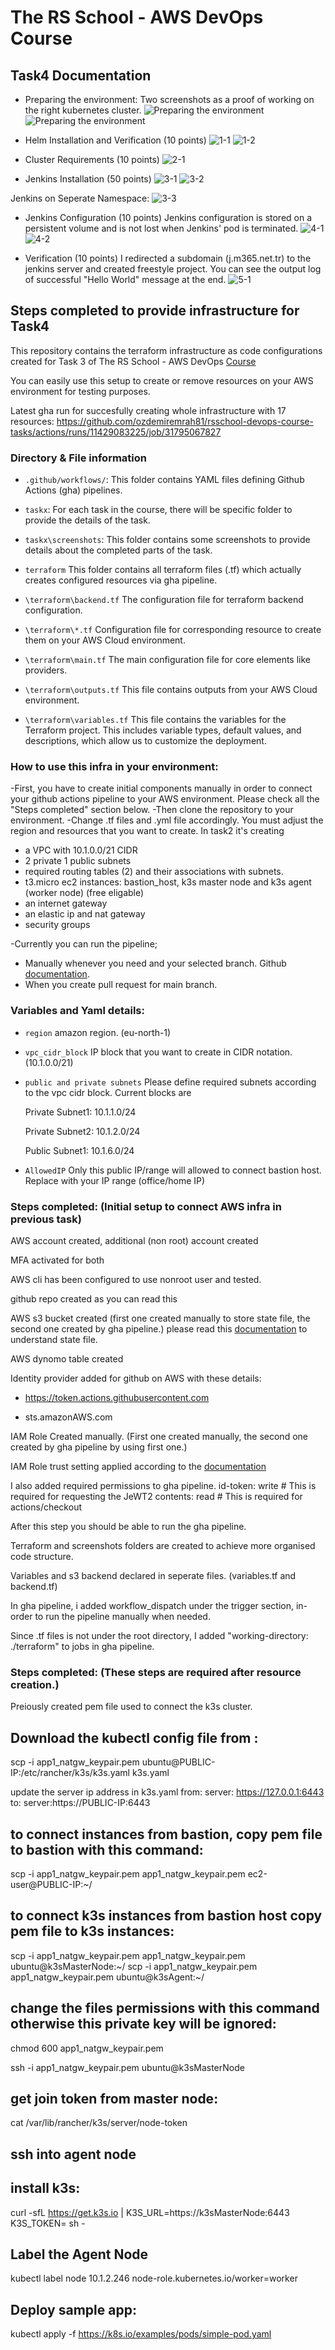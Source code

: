 
# The RS School - AWS DevOps Course
## Task4 Documentation

- Preparing the environment: Two screenshots as a proof of working on the right kubernetes cluster.
![Preparing the environment](https://github.com/ozdemiremrah81/rsschool-devops-course-tasks/blob/task4/task4/screenshots/0kubeconfig.png)
![Preparing the environment](https://github.com/ozdemiremrah81/rsschool-devops-course-tasks/blob/task4/task4/screenshots/0public_ip.png)


- Helm Installation and Verification (10 points)
![1-1](https://github.com/ozdemiremrah81/rsschool-devops-course-tasks/blob/task4/task4/screenshots/1helm%20and%20nginx%20installation%20verification.png)
![1-2](https://github.com/ozdemiremrah81/rsschool-devops-course-tasks/blob/task4/task4/screenshots/1helm%20and%20nginx%20installation%20verification2.png)


- Cluster Requirements (10 points)
![2-1](https://github.com/ozdemiremrah81/rsschool-devops-course-tasks/blob/task4/task4/screenshots/2ClusterRequirements_pvc_created.png)


- Jenkins Installation (50 points)
![3-1](https://github.com/ozdemiremrah81/rsschool-devops-course-tasks/blob/task4/task4/screenshots/3Jenkins%20Installation.png)
![3-2](https://github.com/ozdemiremrah81/rsschool-devops-course-tasks/blob/task4/task4/screenshots/3_jenkins_over_internet.png)

Jenkins on Seperate Namespace:
![3-3](https://github.com/ozdemiremrah81/rsschool-devops-course-tasks/blob/task4/task4/screenshots/3_jenkins_seperate_namespace.png)


- Jenkins Configuration (10 points)
Jenkins configuration is stored on a persistent volume and is not lost when Jenkins' pod is terminated.
![4-1](https://github.com/ozdemiremrah81/rsschool-devops-course-tasks/blob/task4/task4/screenshots/4Jenkins_on_persistantVolume.png)
![4-2](https://github.com/ozdemiremrah81/rsschool-devops-course-tasks/blob/task4/task4/screenshots/4jenkins_on_persistantVolume-2.png)



- Verification (10 points)
I redirected a subdomain (j.m365.net.tr) to the jenkins server and created freestyle project. You can see the output log of successful "Hello World" message at the end.
![5-1](https://github.com/ozdemiremrah81/rsschool-devops-course-tasks/blob/task4/task4/screenshots/5Jenkins_FreeStyle_Project.png)



## Steps completed to provide infrastructure for Task4
This repository contains the terraform infrastructure as code configurations created for Task 3 of The RS School - AWS DevOps [Course](https://github.com/rolling-scopes-school/tasks/blob/master/devops/modules/2_cluster-configuration/task_3.md)

You can easily use this setup to create or remove resources on your AWS environment for testing purposes.

Latest gha run for succesfully creating whole infrastructure with 17 resources:
https://github.com/ozdemiremrah81/rsschool-devops-course-tasks/actions/runs/11429083225/job/31795067827

### Directory & File information

- `.github/workflows/`: This folder contains YAML files defining Github Actions (gha) pipelines.

- `taskx`: For each task in the course, there will be specific folder to provide the details of the task.

- `taskx\screenshots`: This folder contains some screenshots to provide details about the completed parts of the task.

- `terraform` This folder contains all terraform files (.tf) which actually creates configured resources via gha pipeline.

- `\terraform\backend.tf` The configuration file for terraform backend configuration.

- `\terraform\*.tf` Configuration file for corresponding resource to create them on your AWS Cloud environment.

- `\terraform\main.tf` The main configuration file for core elements like providers.

- `\terraform\outputs.tf` This file contains outputs from your AWS Cloud environment.

- `\terraform\variables.tf` This file contains the variables for the Terraform project. This includes variable types, default values, and descriptions, which allow us to customize the deployment.

### How to use this infra in your environment:

-First, you have to create initial components manually in order to connect your github actions pipeline to your AWS environment. Please check all the "Steps completed" section below.
-Then clone the repository to your environment.
-Change .tf files and .yml file accordingly. You must adjust the region and resources that you want to create. In task2 it's creating
- a VPC with 10.1.0.0/21 CIDR
- 2 private 1 public subnets
- required routing tables (2) and their associations with subnets.
- t3.micro ec2 instances: bastion_host, k3s master node and k3s agent (worker node) (free eligable)
- an internet gateway
- an elastic ip and nat gateway
- security groups

-Currently you can run the pipeline;
- Manually whenever you need and your selected branch. Github [documentation](https://docs.github.com/en/actions/managing-workflow-runs-and-deployments/managing-workflow-runs/manually-running-a-workflow).
- When you create pull request for main branch.

### Variables and Yaml details:

- `region` amazon region. (eu-north-1)
- `vpc_cidr_block` IP block that you want to create in CIDR notation. (10.1.0.0/21)
- `public and private subnets` Please define required subnets according to the vpc cidr block. Current blocks are
  
  Private Subnet1: 10.1.1.0/24

  Private Subnet2: 10.1.2.0/24

  Public Subnet1:  10.1.6.0/24

- `AllowedIP` Only this public IP/range will allowed to connect bastion host. Replace with your IP range (office/home IP)

### Steps completed: (Initial setup to connect AWS infra in previous task)

AWS account created, additional (non root) account created

MFA activated for both

AWS cli has been configured to use nonroot user and tested.

github repo created as you can read this

AWS s3 bucket created (first one created manually to store state file, the second one created by gha pipeline.)
please read this [documentation](https://spacelift.io/blog/terraform-s3-backend:) to understand state file.

AWS dynomo  table created

Identity provider added for github on AWS with these details:

- https://token.actions.githubusercontent.com

- sts.amazonAWS.com

IAM Role Created manually. (First one created manually, the second one created by gha pipeline by using first one.)

IAM Role trust setting applied according to the [documentation](https://docs.github.com/en/actions/security-for-github-actions/security-hardening-your-deployments/configuring-openid-connect-in-amazon-web-services)

I also added required permissions to gha pipeline.
id-token: write # This is required for requesting the JeWT2
contents: read  # This is required for actions/checkout

After this step you should be able to run the gha pipeline.

Terraform and screenshots folders are created to achieve more organised code structure.

Variables and s3 backend declared in seperate files. (variables.tf and backend.tf)

In gha pipeline, i added workflow_dispatch under the trigger section, in-order to run the pipeline manually when needed.

Since .tf files is not under the root directory, I added "working-directory: ./terraform" to jobs in gha pipeline.


### Steps completed: (These steps are required after resource creation.)


Preiously created pem file used to connect the k3s cluster.

## Download the kubectl config file from : 

scp -i app1_natgw_keypair.pem ubuntu@PUBLIC-IP:/etc/rancher/k3s/k3s.yaml k3s.yaml

update the server ip address in k3s.yaml
from:    server: https://127.0.0.1:6443
to:  server:https://PUBLIC-IP:6443

## to connect instances from bastion, copy pem file to bastion with this command:
scp -i app1_natgw_keypair.pem app1_natgw_keypair.pem ec2-user@PUBLIC-IP:~/

## to connect k3s instances from bastion host copy pem file to k3s instances:

scp -i app1_natgw_keypair.pem app1_natgw_keypair.pem ubuntu@k3sMasterNode:~/
scp -i app1_natgw_keypair.pem app1_natgw_keypair.pem ubuntu@k3sAgent:~/


## change the files permissions with this command otherwise this private key will be ignored:
chmod 600 app1_natgw_keypair.pem

ssh -i app1_natgw_keypair.pem ubuntu@k3sMasterNode

## get join token from master node: 
cat /var/lib/rancher/k3s/server/node-token

## ssh into agent node

## install k3s:
curl -sfL https://get.k3s.io | K3S_URL=https://k3sMasterNode:6443 K3S_TOKEN=<your token> sh -

## Label the Agent Node
kubectl label node 10.1.2.246 node-role.kubernetes.io/worker=worker

## Deploy sample app:
 kubectl apply -f https://k8s.io/examples/pods/simple-pod.yaml

